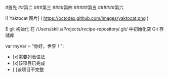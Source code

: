 #首先
##第二
###第三
####第四
#####第五
######第六

![ Yaktocat 图片] ( https://octodex.github.com/images/yaktocat.png )

$ git 初始化
在 /Users/skills/Projects/recipe-repository/.git/ 中初始化空 Git 存储库

var myVar = "你好，世界！";

-  [x]需要列表语法
-  [x]该项目已完成
-  [ ]该项目不完整
